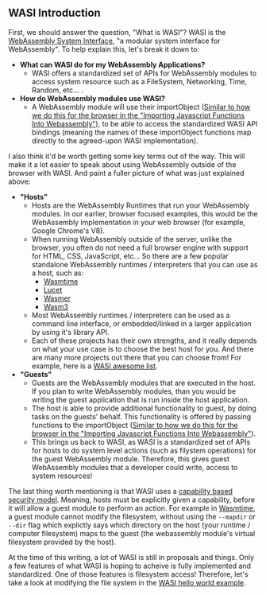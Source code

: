 ## WASI Introduction

First, we should answer the question, "What is WASI"? WASI is the [WebAssembly System Interface](https://wasi.dev/), "a modular system interface for WebAssembly". To help explain this, let's break it down to:

- **What can WASI do for my WebAssembly Applications?**
  - WASI offers a standardized set of APIs for WebAssembly modules to access system resource such as a FileSystem, Networking, Time, Random, etc... .
- **How do WebAssembly modules use WASI?**
  - A WebAssembly module will use their importObject ([Similar to how we do this for the browser in the "Importing Javascript Functions Into Webassembly"](/example-redirect?exampleName=importing-javascript-functions-into-webassembly)), to be able to access the standardized WASI API bindings (meaning the names of these importObject functions map directly to the agreed-upon WASI implementation).

I also think it'd be worth getting some key terms out of the way. This will make it a lot easier to speak about using WebAssembly outside of the browser with WASI. And paint a fuller picture of what was just explained above:

- **"Hosts"**
  - Hosts are the WebAssembly Runtimes that run your WebAssembly modules. In our earlier, browser focused examples, this would be the WebAssembly implementation in your web browser (for example, Google Chrome's V8).
  - When running WebAssembly outside of the server, unlike the browser, you often do not need a full browser engine with support for HTML, CSS, JavaScript, etc... So there are a few popular standalone WebAssembly runtimes / interpreters that you can use as a host, such as:
    - [Wasmtime](https://wasmtime.dev/)
    - [Lucet](https://github.com/bytecodealliance/lucet)
    - [Wasmer](https://wasmer.io/)
    - [Wasm3](https://github.com/wasm3/wasm3)
  - Most WebAssembly runtimes / interpreters can be used as a command line interface, or embedded/linked in a larger application by using it's library API.
  - Each of these projects has their own strengths, and it really depends on what your use case is to choose the best host for you. And there are many more projects out there that you can choose from! For example, here is a [WASI awesome list](https://github.com/wasmerio/awesome-wasi).
- **"Guests"**
  - Guests are the WebAssembly modules that are executed in the host. If you plan to write WebAssembly modules, than you would be writing the guest application that is run inside the host application.
  - The host is able to provide additional functionality to guest, by doing tasks on the guests' behalf. This functionality is offered by passing functions to the importObject ([Similar to how we do this for the browser in the "Importing Javascript Functions Into Webassembly"](/example-redirect?exampleName=importing-javascript-functions-into-webassembly)).
  - This brings us back to WASI, as WASI is a standardized set of APIs for hosts to do system level actions (such as filystem operations) for the guest WebAssembly module. Therefore, this gives guest WebAssembly modules that a developer could write, access to system resources!

The last thing worth mentioning is that WASI uses a [capability based security model](https://github.com/bytecodealliance/wasmtime/blob/master/docs/WASI-capabilities.md). Meaning, hosts must be explicitly given a capability, before it will allow a guest module to perform an action. For example in [Wasmtime](https://wasmtime.dev/), a guest module cannot modify the filesystem, without using the `--mapdir` or `--dir` flag which explictly says which directory on the host (your runtime / computer filesystem) maps to the guest (the webassembly module's virtual filesystem provided by the host).

At the time of this writing, a lot of WASI is still in proposals and things. Only a few features of what WASI is hoping to acheive is fully implemented and standardized. One of those features is filesystem access! Therefore, let's take a look at modifying the file system in the [WASI hello world example](/example-redirect?exampleName=wasi-hello-world).
